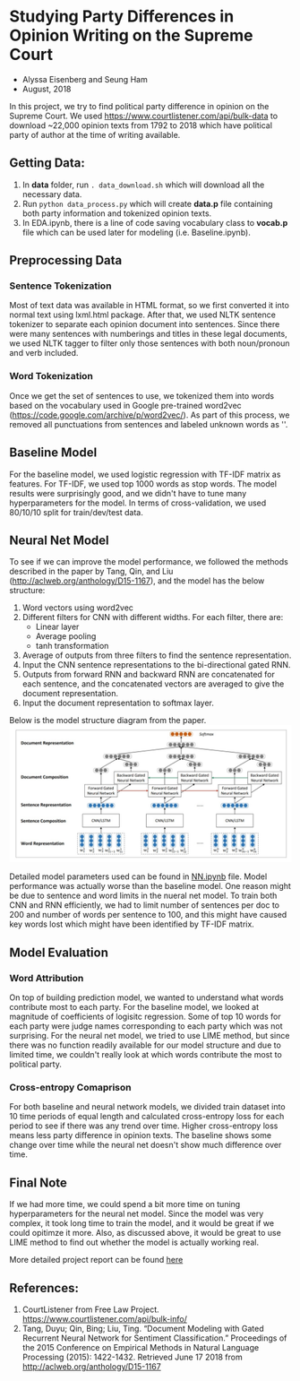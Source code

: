 # Studying Party Differences in Opinion Writing on the Supreme Court
- Alyssa Eisenberg and Seung Ham
- August, 2018

In this project, we try to find political party difference in opinion on the Supreme Court. We used https://www.courtlistener.com/api/bulk-data to download ~22,000 opinion texts from 1792 to 2018 which have political party of author at the time of writing available.

## Getting Data:
1. In **data** folder, run ``. data_download.sh`` which will download all the necessary data.
2. Run ``python data_process.py`` which will create **data.p** file containing both party information and tokenized opinion texts.
3. In EDA.ipynb, there is a line of code saving vocabulary class to **vocab.p** file which can be used later for modeling (i.e. Baseline.ipynb).

## Preprocessing Data
### Sentence Tokenization
Most of text data was available in HTML format, so we first converted it into normal text using lxml.html package. After that, we used NLTK sentence tokenizer to separate each opinion document into sentences. Since there were many sentences with numberings and titles in these legal documents, we used NLTK tagger to filter only those sentences with both noun/pronoun and verb included.

### Word Tokenization
Once we get the set of sentences to use, we tokenized them into words based on the vocabulary used in Google pre-trained word2vec (https://code.google.com/archive/p/word2vec/). As part of this process, we removed all punctuations from sentences and labeled unknown words as '<unk>'.
  
## Baseline Model
For the baseline model, we used logistic regression with TF-IDF matrix as features. For TF-IDF, we used top 1000 words as stop words. The model results were surprisingly good, and we didn't have to tune many hyperparameters for the model. In terms of cross-validation, we used 80/10/10 split for train/dev/test data.

## Neural Net Model
To see if we can improve the model performance, we followed the methods described in the paper by Tang, Qin, and Liu (http://aclweb.org/anthology/D15-1167), and the model has the below structure:
        
1. Word vectors using word2vec
2. Different filters for CNN with different widths.
   For each filter, there are:
    - Linear layer
    - Average pooling
    - tanh transformation
3. Average of outputs from three filters to find the sentence representation.
4. Input the CNN sentence representations to the bi-directional gated RNN.
5. Outputs from forward RNN and backward RNN are concatenated for each sentence,
   and the concatenated vectors are averaged to give the document representation.
6. Input the document representation to softmax layer.

Below is the model structure diagram from the paper.
![Alt text](CNNRNN.jpg "CNNRNN")

Detailed model parameters used can be found in [NN.ipynb](NN.ipynb) file. Model performance was actually worse than the baseline model. One reason might be due to sentence and word limits in the nueral net model. To train both CNN and RNN efficiently, we had to limit number of sentences per doc to 200 and number of words per sentence to 100, and this might have caused key words lost which might have been identified by TF-IDF matrix.

## Model Evaluation
### Word Attribution
On top of building prediction model, we wanted to understand what words contribute most to each party. For the baseline model, we looked at magnitude of coefficients of logisitc regression. Some of top 10 words for each party were judge names corresponding to each party which was not surprising. For the neural net model, we tried to use LIME method, but since there was no function readily available for our model structure and due to limited time, we couldn't really look at which words contribute the most to political party.

### Cross-entropy Comaprison
For both baseline and neural network models, we divided train dataset into 10 time periods of equal length and calculated cross-entropy loss for each period to see if there was any trend over time. Higher cross-entropy loss means less party difference in opinion texts. The baseline shows some change over time while the neural net doesn't show much difference over time.

## Final Note
If we had more time, we could spend a bit more time on tuning hyperparameters for the neural net model. Since the model was very complex, it took long time to train the model, and it would be great if we could opitimze it more. Also, as discussed above, it would be great to use LIME method to find out whether the model is actually working real.

More detailed project report can be found <a href="https://www.overleaf.com/18030683ttmhjwjsvysx#/68288176/" target="_blank">here</a>

## References:
1. CourtListener from Free Law Project. https://www.courtlistener.com/api/bulk-info/
2. Tang, Duyu; Qin, Bing; Liu, Ting. “Document Modeling with Gated Recurrent Neural Network for Sentiment Classification.” Proceedings of the 2015 Conference on Empirical Methods in Natural Language Processing (2015): 1422-1432. Retrieved June 17 2018 from http://aclweb.org/anthology/D15-1167

